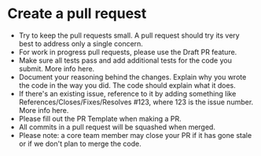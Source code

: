 # Create a pull request

- Try to keep the pull requests small. A pull request should try its very best to address only a single concern.
- For work in progress pull requests, please use the Draft PR feature.
- Make sure all tests pass and add additional tests for the code you submit. More info here.
- Document your reasoning behind the changes. Explain why you wrote the code in the way you did. The code should explain what it does.
- If there's an existing issue, reference to it by adding something like References/Closes/Fixes/Resolves #123, where 123 is the issue number. More info here.
- Please fill out the PR Template when making a PR.
- All commits in a pull request will be squashed when merged.
- Please note: a core team member may close your PR if it has gone stale or if we don't plan to merge the code.